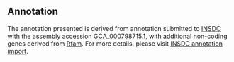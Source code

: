 

Annotation
----------

The annotation presented is derived from annotation submitted to
[INSDC](http://www.insdc.org) with the assembly accession
[GCA\_000798715.1](http://www.ebi.ac.uk/ena/data/view/GCA_000798715.1),
with additional non-coding genes derived from
[Rfam](http://rfam.xfam.org/). For more details, please visit [INSDC
annotation
import](http://ensemblgenomes.org/info/data/insdc_annotation).
